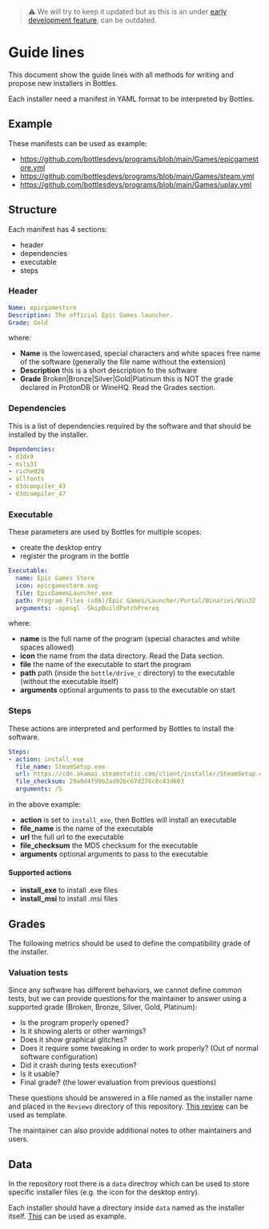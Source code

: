 > ⚠️ We will try to keep it updated but as this is an under [early development feature](https://usebottles.com/blog/release-2021.7.28/#what-are-installers), can be outdated.

# Guide lines
This document show the guide lines with all methods for writing and propose new installers in Bottles.

Each installer need a manifest in YAML format to be interpreted by Bottles.

## Example
These manifests can be used as example:
- https://github.com/bottlesdevs/programs/blob/main/Games/epicgamestore.yml
- https://github.com/bottlesdevs/programs/blob/main/Games/steam.yml
- https://github.com/bottlesdevs/programs/blob/main/Games/uplay.yml

## Structure
Each manifest has 4 sections:
- header
- dependencies
- executable
- steps

### Header
```yaml
Name: epicgamestore
Description: The official Epic Games launcher.
Grade: Gold
```

where:
- **Name** is the lowercased, special characters and white spaces free name of the software (generally the file name without the extension)
- **Description** this is a short description fo the software
- **Grade** Broken|Bronze|Silver|Gold|Platinum this is NOT the grade declared in ProtonDB or WineHQ. Read the Grades section.

### Dependencies
This is a list of dependencies required by the software and that should be installed by the installer.

```yaml
Dependencies:
- d3dx9
- msls31
- riched20
- allfonts
- d3dcompiler_43
- d3dcompiler_47
```

### Executable
These parameters are used by Bottles for multiple scopes:
- create the desktop entry
- register the program in the bottle

```yaml
Executable:
  name: Epic Games Store
  icon: epicgamestore.svg
  file: EpicGamesLauncher.exe
  path: Program Files (x86)/Epic Games/Launcher/Portal/Binaries/Win32
  arguments: -opengl -SkipBuildPatchPrereq
```

where:
- **name** is the full name of the program (special charactes and white spaces allowed)
- **icon** the name from the data directory. Read the Data section.
- **file** the name of the executable to start the program
- **path** path (inside the `bottle/drive_c` directory) to the executable (without the executable itself)
- **arguments** optional arguments to pass to the executable on start

### Steps
These actions are interpreted and performed by Bottles to install the software.

```yaml
Steps:
- action: install_exe
  file_name: SteamSetup.exe
  url: https://cdn.akamai.steamstatic.com/client/installer/SteamSetup.exe
  file_checksum: 29a0d4f99b2ad92bc67d276c0c43d603
  arguments: /S
```

in the above example:
- **action** is set to `install_exe`, then Bottles will install an executable
- **file_name** is the name of the executable
- **url** the full url to the executable
- **file_checksum** the MD5 checksum for the executable
- **arguments** optional arguments to pass to the executable

#### Supported actions
- **install_exe** to install .exe files
- **install_msi** to install .msi files

## Grades
The following metrics should be used to define the compatibility grade of the installer.

### Valuation tests
Since any software has different behaviors, we cannot define common tests, but we can provide questions for the maintainer to answer using a supported grade (Broken, Bronze, Silver, Gold, Platinum):
- Is the program properly opened?
- Is it showing alerts or other warnings?
- Does it show graphical glitches?
- Does it require some tweaking in order to work properly? (Out of normal software configuration)
- Did it crash during tests execution?
- Is it usable?
- Final grade? (the lower evaluation from previous questions)

These questions should be answered in a file named as the installer name and placed in the `Reviews` directory of this repository. [This review](https://github.com/bottlesdevs/programs/blob/main/Reviews/epicgamestore.md) can be used as template.

The maintainer can also provide additional notes to other maintainers and users.

## Data
In the repository root there is a `data` directroy which can be used to store specific installer files (e.g. the icon for the desktop entry).

Each installer should have a directory inside `data` named as the installer itself. [This](https://github.com/bottlesdevs/programs/tree/main/data/epicgamestore) can be used as example.
